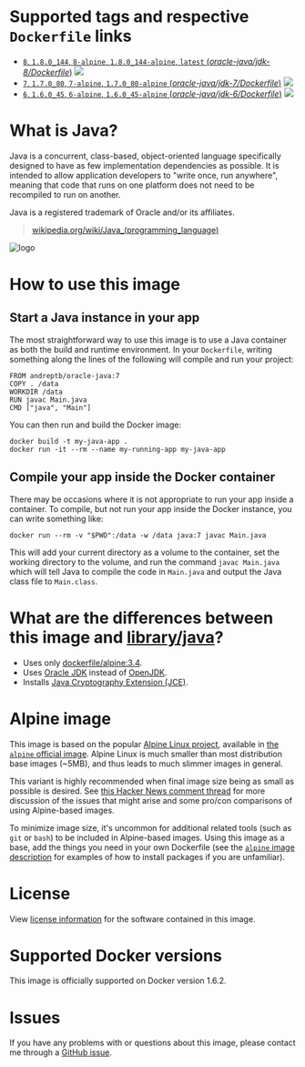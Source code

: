 # Supported tags and respective `Dockerfile` links

-	[`8`, `1.8.0_144`, `8-alpine`, `1.8.0_144-alpine`, `latest` (*oracle-java/jdk-8/Dockerfile*)](https://github.com/andreptb/Dockerfiles/blob/master/oracle-java/jdk-8/Dockerfile) [![](https://badge.imagelayers.io/andreptb/oracle-java:1.8.0_91.svg)](https://imagelayers.io/?images=andreptb/oracle-java:1.8.0_91 'Get your own badge on imagelayers.io')
-	[`7`, `1.7.0_80`, `7-alpine`, `1.7.0_80-alpine` (*oracle-java/jdk-7/Dockerfile*)](https://github.com/andreptb/Dockerfiles/blob/master/oracle-java/jdk-7/Dockerfile) [![](https://badge.imagelayers.io/andreptb/oracle-java:1.7.0_80.svg)](https://imagelayers.io/?images=andreptb/oracle-java:1.7.0_80 'Get your own badge on imagelayers.io')
-	[`6`, `1.6.0_45`, `6-alpine`, `1.6.0_45-alpine`  (*oracle-java/jdk-6/Dockerfile*)](https://github.com/andreptb/Dockerfiles/blob/master/oracle-java/jdk-6/Dockerfile) [![](https://badge.imagelayers.io/andreptb/oracle-java:1.6.0_45.svg)](https://imagelayers.io/?images=andreptb/oracle-java:1.6.0_45 'Get your own badge on imagelayers.io')

# What is Java?

Java is a concurrent, class-based, object-oriented language specifically designed to have as few implementation dependencies as possible. It is intended to allow application developers to "write once, run anywhere", meaning that code that runs on one platform does not need to be recompiled to run on another.

Java is a registered trademark of Oracle and/or its affiliates.

> [wikipedia.org/wiki/Java_(programming_language)](http://en.wikipedia.org/wiki/Java_%28programming_language%29)

![logo](https://raw.githubusercontent.com/docker-library/docs/master/java/logo.png)

# How to use this image

## Start a Java instance in your app

The most straightforward way to use this image is to use a Java container as both the build and runtime environment. In your `Dockerfile`, writing something along the lines of the following will compile and run your project:

	FROM andreptb/oracle-java:7
	COPY . /data
	WORKDIR /data
	RUN javac Main.java
	CMD ["java", "Main"]

You can then run and build the Docker image:

	docker build -t my-java-app .
	docker run -it --rm --name my-running-app my-java-app

## Compile your app inside the Docker container

There may be occasions where it is not appropriate to run your app inside a container. To compile, but not run your app inside the Docker instance, you can write something like:

	docker run --rm -v "$PWD":/data -w /data java:7 javac Main.java

This will add your current directory as a volume to the container, set the working directory to the volume, and run the command `javac Main.java` which will tell Java to compile the code in `Main.java` and output the Java class file to `Main.class`.

# What are the differences between this image and [library/java](https://github.com/dockerfile/java)?

* Uses only [dockerfile/alpine:3.4](https://hub.docker.com/_/alpine/).
* Uses [Oracle JDK](http://www.oracle.com/technetwork/pt/java/javase/downloads/index.html) instead of [OpenJDK](http://openjdk.java.net/).
* Installs [Java Cryptography Extension (JCE)](http://www.oracle.com/technetwork/java/javase/downloads/jce8-download-2133166.html).

# Alpine image

This image is based on the popular [Alpine Linux project](http://alpinelinux.org), available in [the `alpine` official image](https://hub.docker.com/_/alpine). Alpine Linux is much smaller than most distribution base images (~5MB), and thus leads to much slimmer images in general.

This variant is highly recommended when final image size being as small as possible is desired. See [this Hacker News comment thread](https://news.ycombinator.com/item?id=10782897) for more discussion of the issues that might arise and some pro/con comparisons of using Alpine-based images.

To minimize image size, it's uncommon for additional related tools (such as `git` or `bash`) to be included in Alpine-based images. Using this image as a base, add the things you need in your own Dockerfile (see the [`alpine` image description](https://hub.docker.com/_/alpine/) for examples of how to install packages if you are unfamiliar).

# License

View [license information](http://www.oracle.com/technetwork/java/javase/terms/license/index.html) for the software contained in this image.

# Supported Docker versions

This image is officially supported on Docker version 1.6.2.

# Issues

If you have any problems with or questions about this image, please contact me through a [GitHub issue](https://github.com/andreptb/Dockerfiles/issues).
